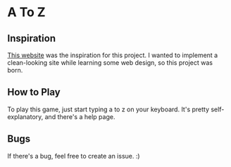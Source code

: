 A To Z
======

Inspiration
-----------
[This website](https://www.speedtypingonline.com/games/type-the-alphabet.php) was the inspiration for this project. I wanted to implement a clean-looking site while learning some web design, so this project was born.

How to Play
-----------
To play this game, just start typing a to z on your keyboard. It's pretty self-explanatory, and there's a help page.

Bugs
----
If there's a bug, feel free to create an issue. :)
